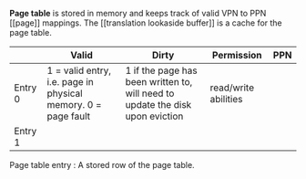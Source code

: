**Page table** is stored in memory and keeps track of valid VPN to PPN [[page]] mappings. The [[translation lookaside buffer]] is a cache for the page table.

||Valid|Dirty|Permission|PPN|
|-|-----|-----|----------|----|
| Entry 0 | 1 = valid entry, i.e. page in physical memory. 0 = page fault | 1 if the page has been written to, will need to update the disk upon eviction| read/write abilities||
| Entry 1 |


Page table entry
: A stored row of the page table.
